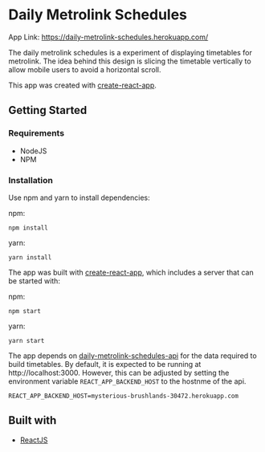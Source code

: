 # Daily Metrolink Schedules

App Link: https://daily-metrolink-schedules.herokuapp.com/

The daily metrolink schedules is a experiment of displaying timetables for metrolink. The idea behind this design is slicing the timetable vertically to allow mobile users to avoid a horizontal scroll.

This app was created with [create-react-app](https:/github.com/facebookincubator/create-react-app).

## Getting Started

### Requirements

- NodeJS
- NPM

### Installation

Use npm and yarn to install dependencies:

npm:
```
npm install
```

yarn:
```
yarn install
```

The app was built with [create-react-app](https:/github.com/facebookincubator/create-react-app), which includes a server that can be started with:

npm:
```
npm start
```

yarn:
```
yarn start
```

The app depends on [daily-metrolink-schedules-api](https://github.com/tyricec/daily-metrolink-schedules-api) for the data required to build timetables. By default, it is expected to be running at http://localhost:3000. However, this can be adjusted by setting the environment variable ```REACT_APP_BACKEND_HOST``` to the hostnme of the api.

```
REACT_APP_BACKEND_HOST=mysterious-brushlands-30472.herokuapp.com
```

## Built with

- [ReactJS](https://reactjs.org/)
